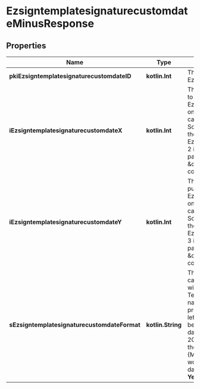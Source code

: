 
# EzsigntemplatesignaturecustomdateMinusResponse

## Properties
Name | Type | Description | Notes
------------ | ------------- | ------------- | -------------
**pkiEzsigntemplatesignaturecustomdateID** | **kotlin.Int** | The unique ID of the Ezsigntemplatesignaturecustomdate | 
**iEzsigntemplatesignaturecustomdateX** | **kotlin.Int** | The X coordinate (Horizontal) where to put the Ezsigntemplatesignaturecustomdate on the page.  Coordinate is calculated at 100dpi (dot per inch). So for example, if you want to put the Ezsigntemplatesignaturecustomdate 2 inches from the left border of the page, you would use \&quot;200\&quot; for the X coordinate. | 
**iEzsigntemplatesignaturecustomdateY** | **kotlin.Int** | The Y coordinate (Vertical) where to put the Ezsigntemplatesignaturecustomdate on the page.  Coordinate is calculated at 100dpi (dot per inch). So for example, if you want to put the Ezsigntemplatesignaturecustomdate 3 inches from the top border of the page, you would use \&quot;300\&quot; for the Y coordinate. | 
**sEzsigntemplatesignaturecustomdateFormat** | **kotlin.String** | The custom date format to use  You can use the codes below and they will be replaced at signature time. Text values like month and day names will be rendered in the proper language. Other text will be left as-is.  The codes examples below are based on the following datetime: Thursday, January 6, 2022 at 08:07:09 EST  For example, the format \&quot;Signature date: {MM}/{DD}/{YYYY} {hh}:{mm}\&quot; would become \&quot;Signature date: 01/06/2022 08:07\&quot;  **Year**  | Code | Example | | - | - | | {YYYY} | 2022 | | {YY} | 22 |  **Month**  | Code | Example | | - | - | | {MonthCapitalize} | Janvier | | {Month} | janvier | | {MM} | 01 | | {M} | 1 |  **Day**  | Code | Example | | - | - | | {DayCapitalize} | Jeudi | | {Day} | jeudi | | {DD} | 06 | | {D} | 6 |  **Hour**  | Code | Example | | - | - | | {hh} | 08 |  **Minute**  | Code | Example | | - | - | | {mm} | 07 |  **Second**  | Code | Example | | - | - | | {ss} | 09 |        **Timezone**  | Code | Example | | - | - | | {Z} | EST |       **Time**  | Code | Example | | - | - | | {Time} | 08:07:09 |   | {TimeZ} | 08:07:09 EST |     **Date**  | Code | Example | | - | - | | {Date} | 2022-01-06 |   | {DateText} | 1er Janvier 2022 |  **Full**  | Code | Example | | - | - | | {DateTime} | 2022-01-06 08:07:09 |   | {DateTimeZ} | 2022-01-06 08:07:09 EST |  | 



